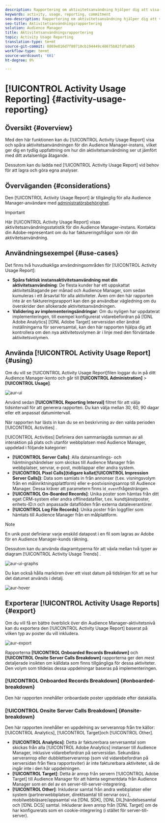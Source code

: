 ```yaml
---
description: Rapportering om aktivitetsanvändning hjälper dig att visa och spåra aktivitetsanvändningen för din Audience Manager-instans, så att du kan jämföra den faktiska användningen med ditt avtalsenliga åtagande.
keywords: activity, usage, reporting, commitment
seo-description: Rapportering om aktivitetsanvändning hjälper dig att visa och spåra aktivitetsanvändningen för din Audience Manager-instans, så att du kan jämföra den faktiska användningen med ditt avtalsenliga åtagande.
seo-title: Aktivitetsanvändningsrapportering
solution: Audience Manager
title: Aktivitetsanvändningsrapportering
topic: Activity Usage Reporting
translation-type: tm+mt
source-git-commit: 0869e016d7f80710cb194449c48675b82fdfa865
workflow-type: tm+mt
source-wordcount: '661'
ht-degree: 0%

---
```



# [!UICONTROL Activity Usage Reporting] {#activity-usage-reporting}

## Översikt {#overview}

Med den här funktionen kan du [!UICONTROL Activity Usage Report] visa och spåra aktivitetsanvändningen för din Audience Manager-instans, vilket ger dig en tydlig uppfattning om hur din aktivitetsanvändning ser ut jämfört med ditt avtalsenliga åtagande.

Dessutom kan du ladda ned [!UICONTROL Activity Usage Report] vid behov för att lagra och göra egna analyser.

## Överväganden {#considerations}

Den [!UICONTROL Activity Usage Report] är tillgänglig för alla Audience Manager-användare med [administratörsbehörighet](edit-account-settings.md).

>[!IMPORTANT]
>
>Här [!UICONTROL Activity Usage Report] visas aktivitetsanvändningsstatistik för din Audience Manager-instans. Kontakta din Adobe-representant om du har faktureringsfrågor som rör din aktivitetsanvändning.

## Användningsexempel {#use-cases}

Det finns två huvudsakliga användningsområden för [!UICONTROL Activity Usage Report]:

* **Spåra faktisk instansaktivitetsanvändning mot din aktivitetsanvändning**: De flesta kunder har ett uppskattat aktivitetsåtagande per månad och Audience Manager, som sedan kumuleras i ett årsavtal för alla aktiviteter. Även om den här rapporten inte är en faktureringsrapport kan den ge användbar vägledning om du överskrider den allokerade aktivitetsanvändningen.
* **Validering av implementeringsändringar**: Om du nyligen har uppdaterat implementeringen, till exempel konfigurerat vidarebefordran på [!DNL Adobe Analytics] [!DNL Adobe Target] serversidan eller ändrat inställningarna för serversamtal, kan den här rapporten hjälpa dig att kontrollera om den nya aktivitetsvolymen är i linje med den förväntade aktivitetsvolymen.

## Använda [!UICONTROL Activity Usage Report] {#using}

Om du vill se [!UICONTROL Activity Usage Report]filen loggar du in på ditt Audience Manager-konto och går till **[!UICONTROL Administration]** > **[!UICONTROL Usage]**.

![aur-ui](assets/aur-ui.png)

Använd sedan **[!UICONTROL Reporting Interval]** filtret för att välja tidsintervall för att generera rapporten. Du kan välja mellan 30, 60, 90 dagar eller ett anpassat datumintervall.

När rapporten har lästs in kan du se en beskrivning av den valda perioden [!UICONTROL Activities] .

[!UICONTROL Activities] Definiera den sammanlagda summan av all interaktion på plats och utanför webbplatsen med Audience Manager, uppdelad i följande kategorier:

* **[!UICONTROL Server Calls]**: Alla datainsamlings- och hämtningshändelser som skickas till Audience Manager från webbplatser, servrar, e-post, mobilappar eller andra system.
* **[!UICONTROL Pixel Calls](tidigare kallat[!UICONTROL Impression Server Calls])**: Data som samlats in från annonser (t.ex. visningsvolym från en målinriktningsplattform) eller e-postvisningsanrop till Audience Manager. Dessa kräver att parametern finns i`d_event`frågesträngen.
* **[!UICONTROL On-Boarded Records]**: Unika poster som hämtas från ditt eget CRM-system eller andra offlinedatafiler, t.ex. kundtjänstposter, enhets-ID:n och anpassade dataflöden från externa dataleverantörer.
* **[!UICONTROL Log File Records]**: Unika poster från loggfiler som hämtats till Audience Manager från en målplattform.

>[!NOTE]
>
>En unik post definierar varje enskild datapost i en fil som lagras av Adobe för en Audience Manager-kunds räkning.

Dessutom kan du använda diagramtyperna för att växla mellan två typer av diagram [!UICONTROL Activity Usage Trends] .

![aur-ui-graphs](assets/aur-ui-graphs.png)

Du kan också hålla markören över ett visst datum på tidslinjen för att se hur det datumet används i detalj.

![aur-hover](assets/aur-hover.png)

## Exporterar [!UICONTROL Activity Usage Reports] {#export}

Om du vill få en bättre överblick över din Audience Manager-aktivitetsnivå kan du exportera den [!UICONTROL Activity Usage Report] baserat på vilken typ av poster du vill inkludera.

![aur-export](assets/aur-export.png)

Rapporterna **[!UICONTROL Onboarded Records Breakdown]** och **[!UICONTROL Onsite Server Calls Breakdown]** rapporterna ger den mest detaljerade insikten om källdata som finns tillgängliga för dessa aktiviteter. Den volym som tilldelas dessa uppdelningar baseras på implementeringen.

### [!UICONTROL Onboarded Records Breakdown] {#onboarded-breakdown}

Den här rapporten innehåller onboardade poster uppdelade efter datakälla.

### [!UICONTROL Onsite Server Calls Breakdown] {#onsite-breakdown}

Den här rapporten innehåller en uppdelning av serveranrop från tre källor: [!UICONTROL Analytics], [!UICONTROL Target]och [!UICONTROL Other].

* **[!UICONTROL Analytics]**: Detta är fakturerbara serversamtal som skickas från alla [!UICONTROL Adobe Analytics] instanser till Audience Manager, inklusive vidarebefordran på serversidan. Sekundära serveranrop eller dubblettserveranrop (som vid vidarebefordran på serversidan från flera rapportsviter) är inte fakturerbara aktiviteter, så de ingår inte i den här uppdelningen.
* **[!UICONTROL Target]**: Detta är anrop från servern [!UICONTROL Adobe Target] till Audience Manager för att hämta segmentdata från Audience Manager som en del av en server-till-server-integrering.
* **[!UICONTROL Other]**: Inkluderar samtal från andra webbplatser eller system (partnerwebbplatser, direktsamtal till servrar osv.), mobilwebbläsare/appsamtal via [!DNL SDK], [!DNL DIL]händelsesamtal och [!DNL DCS] samtal. Inkluderar även anrop från [!DNL Target] om de har konfigurerats som en cookie-integrering (i stället för server-till-server).
